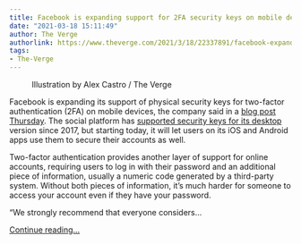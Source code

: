 ```yaml
---
title: Facebook is expanding support for 2FA security keys on mobile devices
date: "2021-03-18 15:11:49"
author: The Verge
authorlink: https://www.theverge.com/2021/3/18/22337891/facebook-expanding-physical-security-keys-2fa-two-factor-authentication
tags:
- The-Verge
---
```

<figure>
      <img alt="" src="https://cdn.vox-cdn.com/thumbor/cTCYvGCpcZFMhdxYb8GtsYJdXiA=/0x0:2040x1360/1310x873/cdn.vox-cdn.com/uploads/chorus_image/image/68987477/acastro_170329_1777_facebook_0001.0.jpg" />
        <figcaption>Illustration by Alex Castro / The Verge</figcaption>
    </figure>

  <p id="5qN19r">Facebook is expanding its support of physical security keys for two-factor authentication (2FA) on mobile devices, the company said in a <a href="https://about.fb.com/news/2021/03/expanding-support-for-security-keys-on-mobile-devices/">blog post Thursday</a>. The social platform has <a href="https://www.theverge.com/2017/1/26/14397276/facebook-two-factor-nfc-security-key-account-hack">supported security keys for its desktop</a> version since 2017, but starting today, it will let users on its iOS and Android apps use them to secure their accounts as well. </p>
<p id="QYP6xg">Two-factor authentication provides another layer of support for online accounts, requiring users to log in with their password and an additional piece of information, usually a numeric code generated by a third-party system. Without both pieces of information, it’s much harder for someone to access your account even if they have your password. </p>
<p id="PgvjCt">“We strongly recommend that everyone considers...</p>
  <p>
    <a href="https://www.theverge.com/2021/3/18/22337891/facebook-expanding-physical-security-keys-2fa-two-factor-authentication">Continue reading&hellip;</a>
  </p>